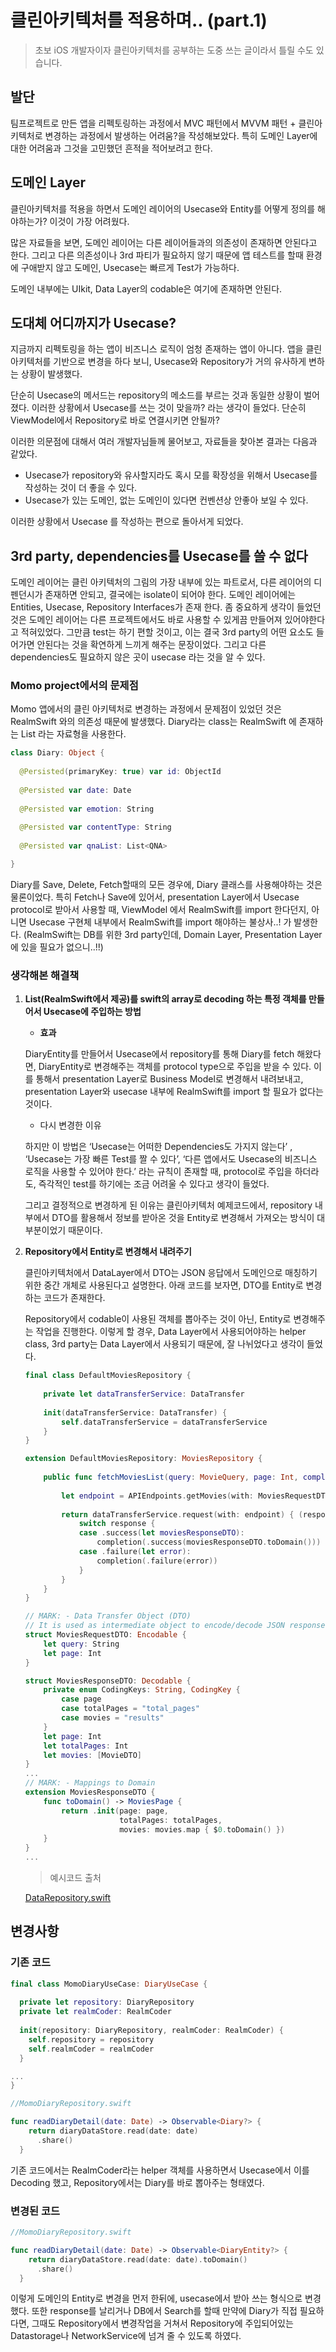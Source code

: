 # 클린아키텍처를 적용하며.. (part.1)

> 초보 iOS 개발자이자 클린아키텍처를 공부하는 도중 쓰는 글이라서 틀릴 수도 있습니다.
> 

## 발단

팀프로젝트로 만든 앱을 리펙토링하는 과정에서 MVC 패턴에서 MVVM 패턴 + 클린아키텍처로 변경하는 과정에서 발생하는 어려움?을 작성해보았다. 특히 도메인 Layer에 대한 어려움과 그것을 고민했던 흔적을 적어보려고 한다. 

## 도메인 Layer

클린아키텍처를 적용을 하면서 도메인 레이어의 Usecase와 Entity를 어떻게 정의를 해야하는가? 이것이 가장 어려웠다. 

많은 자료들을 보면, 도메인 레이어는 다른 레이어들과의 의존성이 존재하면 안된다고 한다. 그리고 다른 의존성이나 3rd 파티가 필요하지 않기 때문에 앱 테스트를 할때 환경에 구애받지 않고 도메인, Usecase는 빠르게 Test가 가능하다. 

도메인 내부에는 UIkit, Data Layer의 codable은 여기에 존재하면 안된다.

## 도대체 어디까지가 Usecase?

지금까지 리펙토링을 하는 앱이 비즈니스 로직이 엄청 존재하는 앱이 아니다. 앱을 클린아키텍처를 기반으로 변경을 하다 보니, Usecase와 Repository가 거의 유사하게 변하는 상황이 발생했다. 

단순히 Usecase의 메서드는 repository의 메소드를 부르는 것과 동일한 상황이 벌어졌다. 이러한 상황에서 Usecase를 쓰는 것이 맞을까? 라는 생각이 들었다. 단순히 ViewModel에서 Repository로 바로 연결시키면 안될까? 

이러한 의문점에 대해서 여러 개발자님들께 물어보고, 자료들을 찾아본 결과는 다음과 같았다. 

- Usecase가 repository와 유사할지라도 혹시 모를 확장성을 위해서 Usecase를 작성하는 것이 더 좋을 수 있다.
- Usecase가 있는 도메인, 없는 도메인이 있다면 컨벤션상 안좋아 보일 수 있다.

이러한 상황에서 Usecase 를 작성하는 편으로 돌아서게 되었다.

## 3rd party, dependencies를 Usecase를 쓸 수 없다

도메인 레이어는 클린 아키텍처의 그림의 가장 내부에 있는 파트로서, 다른 레이어의 디펜던시가 존재하면 안되고, 결국에는 isolate이 되어야 한다. 도메인 레이어에는 Entities, Usecase, Repository Interfaces가 존재 한다. 좀 중요하게 생각이 들었던 것은 도메인 레이어는 다른 프로젝트에서도 바로 사용할 수 있게끔 만들어져 있어야한다고 적혀있었다. 그만큼 test는 하기 편할 것이고, 이는 결국 3rd party의 어떤 요소도 들어가면 안된다는 것을 확연하게 느끼게 해주는 문장이었다. 그리고 다른 dependencies도 필요하지 않은 곳이 usecase 라는 것을 알 수 있다.

### Momo project에서의 문제점

Momo 앱에서의 클린 아키텍처로 변경하는 과정에서 문제점이 있었던 것은 RealmSwift 와의 의존성 때문에 발생했다. Diary라는 class는 RealmSwift 에 존재하는 List 라는 자료형을 사용한다. 

```swift
class Diary: Object {
  
  @Persisted(primaryKey: true) var id: ObjectId
  
  @Persisted var date: Date
  
  @Persisted var emotion: String
 
  @Persisted var contentType: String
  
  @Persisted var qnaList: List<QNA>

}
```

Diary를 Save, Delete, Fetch할때의 모든 경우에, Diary 클래스를 사용해야하는 것은 물론이었다. 특히 Fetch나 Save에 있어서, presentation Layer에서 Usecase protocol로 받아서 사용할 때, ViewModel 에서 RealmSwift를 import 한다던지, 아니면 Usecase 구현체 내부에서 RealmSwift를 import 해야하는 불상사..! 가 발생한다. (RealmSwift는 DB를 위한 3rd party인데, Domain Layer, Presentation Layer에 있을 필요가 없으니..!!)

### 생각해본 해결책

1. **List(RealmSwift에서 제공)를 swift의 array로 decoding 하는 특정 객체를 만들어서 Usecase에 주입하는 방법**
    - **효과**
    
    DiaryEntity를 만들어서 Usecase에서 repository를 통해 Diary를 fetch 해왔다면, DiaryEntity로 변경해주는 객체를 protocol type으로 주입을 받을 수 있다. 이를 통해서 presentation Layer로 Business Model로 변경해서 내려보내고, presentation Layer와 usecase 내부에 RealmSwift를 import 할 필요가 없다는 것이다.
    
    - 다시 변경한 이유
    
    하지만 이 방법은 ‘Usecase는 어떠한 Dependencies도 가지지 않는다’ , ‘Usecase는 가장 빠른 Test를 짤 수 있다’, ‘다른 앱에서도 Usecase의 비즈니스 로직을 사용할 수 있어야 한다.’ 라는 규칙이 존재할 때, protocol로 주입을 하더라도, 즉각적인 test를 하기에는 조금 어려울 수 있다고 생각이 들었다. 
    
    그리고 결정적으로 변경하게 된 이유는 클린아키텍처 예제코드에서, repository 내부에서 DTO를 활용해서 정보를 받아온 것을 Entity로 변경해서 가져오는 방식이 대부분이었기 때문이다. 
    
2. **Repository에서 Entity로 변경해서 내려주기**
    
    클린아키텍처에서 DataLayer에서 DTO는 JSON 응답에서 도메인으로 매칭하기 위한 중간 개체로 사용된다고 설명한다. 아래 코드를 보자면, DTO를 Entity로 변경하는 코드가 존재한다.
    
    Repository에서 codable이 사용된 객체를 뽑아주는 것이 아닌, Entity로 변경해주는 작업을 진행한다. 이렇게 할 경우, Data Layer에서 사용되어야하는 helper class, 3rd party는 Data Layer에서 사용되기 때문에, 잘 나뉘었다고 생각이 들었다. 
    
    ```swift
    final class DefaultMoviesRepository {
        
        private let dataTransferService: DataTransfer
        
        init(dataTransferService: DataTransfer) {
            self.dataTransferService = dataTransferService
        }
    }
    
    extension DefaultMoviesRepository: MoviesRepository {
        
        public func fetchMoviesList(query: MovieQuery, page: Int, completion: @escaping (Result<MoviesPage, Error>) -> Void) -> Cancellable? {
            
            let endpoint = APIEndpoints.getMovies(with: MoviesRequestDTO(query: query.query,
                                                                         page: page))
            return dataTransferService.request(with: endpoint) { (response: Result<MoviesResponseDTO, Error>) in
                switch response {
                case .success(let moviesResponseDTO):
                    completion(.success(moviesResponseDTO.toDomain()))
                case .failure(let error):
                    completion(.failure(error))
                }
            }
        }
    }
    
    // MARK: - Data Transfer Object (DTO)
    // It is used as intermediate object to encode/decode JSON response into domain, inside DataTransferService
    struct MoviesRequestDTO: Encodable {
        let query: String
        let page: Int
    }
    
    struct MoviesResponseDTO: Decodable {
        private enum CodingKeys: String, CodingKey {
            case page
            case totalPages = "total_pages"
            case movies = "results"
        }
        let page: Int
        let totalPages: Int
        let movies: [MovieDTO]
    }
    ...
    // MARK: - Mappings to Domain
    extension MoviesResponseDTO {
        func toDomain() -> MoviesPage {
            return .init(page: page,
                         totalPages: totalPages,
                         movies: movies.map { $0.toDomain() })
        }
    }
    ...
    ```
    
    > 예시코드 출처
    > 
    
    [DataRepository.swift](https://gist.github.com/kudoleh/34f24527e0cc8a77d6cbb4f5e6a17eeb#file-datarepository-swift)
    

## 변경사항

### 기존 코드

```swift
final class MomoDiaryUseCase: DiaryUseCase {
  
  private let repository: DiaryRepository
  private let realmCoder: RealmCoder
  
  init(repository: DiaryRepository, realmCoder: RealmCoder) {
    self.repository = repository
    self.realmCoder = realmCoder
  }

...
}

//MomoDiaryRepository.swift

func readDiaryDetail(date: Date) -> Observable<Diary?> {
    return diaryDataStore.read(date: date)
      .share()
  }
```

기존 코드에서는 RealmCoder라는 helper 객체를 사용하면서 Usecase에서 이를 Decoding 했고, Repository에서는 Diary를 바로 뽑아주는 형태였다. 

### 변경된 코드

```swift
//MomoDiaryRepository.swift

func readDiaryDetail(date: Date) -> Observable<DiaryEntity?> {
    return diaryDataStore.read(date: date).toDomain()
      .share()
  }
```

이렇게 도메인의 Entity로 변경을 먼저 한뒤에, usecase에서 받아 쓰는 형식으로 변경했다. 또한 response를 날리거나 DB에서 Search를 할때 만약에 Diary가 직접 필요하다면, 그때도 Repository에서 변경작업을 거쳐서 Repository에 주입되어있는 Datastorage나 NetworkService에 넘겨 줄 수 있도록 하였다.